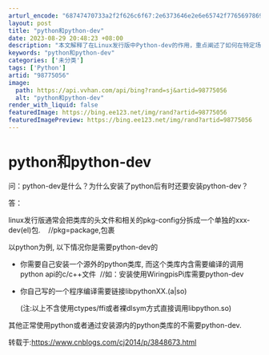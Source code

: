 ```yaml
---
arturl_encode: "68747470733a2f2f626c6f67:2e6373646e2e6e65742f77656978696e5f3330373335373435:2f61727469636c652f64657461696c732f3938373735303536"
layout: post
title: "python和python-dev"
date: 2023-08-29 20:48:23 +08:00
description: "本文解释了在Linux发行版中Python-dev的作用，重点阐述了如何在特定场景下"
keywords: "python和python-dev"
categories: ['未分类']
tags: ['Python']
artid: "98775056"
image:
  path: https://api.vvhan.com/api/bing?rand=sj&artid=98775056
  alt: "python和python-dev"
render_with_liquid: false
featuredImage: https://bing.ee123.net/img/rand?artid=98775056
featuredImagePreview: https://bing.ee123.net/img/rand?artid=98775056
---
```


# python和python-dev

问：python-dev是什么？为什么安装了python后有时还要安装python-dev？

答：

linux发行版通常会把类库的头文件和相关的pkg-config分拆成一个单独的xxx-dev(el)包.    //pkg=package,包裹

以python为例, 以下情况你是需要python-dev的

* 你需要自己安装一个源外的python类库, 而这个类库内含需要编译的调用python api的c/c++文件  //如：安装使用WiringpisPi库需要python-dev
* 你自己写的一个程序编译需要链接libpythonXX.(a|so)
    
  (注:以上不含使用ctypes/ffi或者裸dlsym方式直接调用libpython.so)

其他正常使用python或者通过安装源内的python类库的不需要python-dev.

转载于:https://www.cnblogs.com/cj2014/p/3848673.html